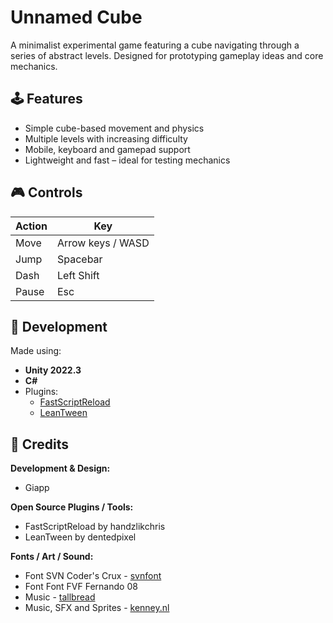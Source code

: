 # Unnamed Cube

A minimalist experimental game featuring a cube navigating through a series of abstract levels. Designed for prototyping gameplay ideas and core mechanics.

<!-- ![Gameplay Screenshot](./screenshots/demo.png) -->

## 🕹 Features

- Simple cube-based movement and physics
- Multiple levels with increasing difficulty
- Mobile, keyboard and gamepad support
- Lightweight and fast – ideal for testing mechanics

## 🎮 Controls

| Action   | Key                 |
|----------|---------------------|
| Move     | Arrow keys / WASD   |
| Jump     | Spacebar            |
| Dash     | Left Shift          |
| Pause    | Esc                 |

## 🔧 Development

Made using:
- **Unity 2022.3**
- **C#**
- Plugins:
  - [FastScriptReload](https://github.com/handzlikchris/FastScriptReload)
  - [LeanTween](https://github.com/dentedpixel/LeanTween)


## 🙏 Credits

**Development & Design:**

- Giapp

**Open Source Plugins / Tools:**

- FastScriptReload by handzlikchris 
- LeanTween by dentedpixel

**Fonts / Art / Sound:**

- Font SVN Coder's Crux - [svnfont](https://www.svnfont.com/viet-hoa-svn-codes-crux/)
- Font Font FVF Fernando 08
- Music - [tallbread](https://tallbeard.itch.io/music-loop-bundle)
- Music, SFX and Sprites - [kenney.nl](https://kenney.nl/)